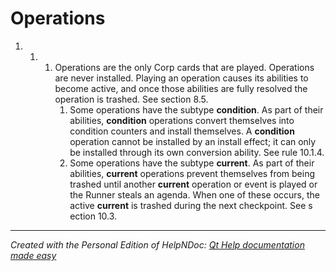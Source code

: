 # Operations

1. &nbsp;
   1. &nbsp;
      1. Operations are the only Corp cards that are played. Operations are never installed. Playing an operation causes its abilities to become active, and once those abilities are fully resolved the operation is trashed. See section 8.5.
         1. Some operations have the subtype **condition**. As part of their abilities, **condition** operations convert themselves into condition counters and install themselves. A **condition** operation cannot be installed by an install effect; it can only be installed through its own conversion ability. See rule 10.1.4.
         1. Some operations have the subtype **current**. As part of their abilities, **current** operations prevent themselves from being trashed until another **current** operation or event is played or the Runner steals an agenda. When one of these occurs, the active **current** is trashed during the next checkpoint. See s ection 10.3.

***
_Created with the Personal Edition of HelpNDoc: [Qt Help documentation made easy](<https://www.helpndoc.com/feature-tour/create-help-files-for-the-qt-help-framework>)_
